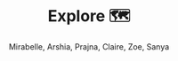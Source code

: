 ---
layout: post
title:  Explore 🗺️
search_exclude: true
permalink: /navigation/asiaa.md/
menu: nav/create_and_compete.html
author: Mirabelle, Arshia, Prajna, Claire, Zoe, Sanya
---
